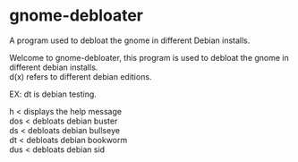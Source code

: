# gnome-debloater
A program used to debloat the  gnome in different Debian installs.

Welcome to gnome-debloater, this program is used to debloat the gnome in different debian installs.  
d(x) refers to different debian editions.  
  
EX: dt is debian testing.  

h < displays the help message  
dos < debloats debian buster  
ds < debloats debian bullseye  
dt < debloats debian bookworm  
dus < debloats debian sid   
